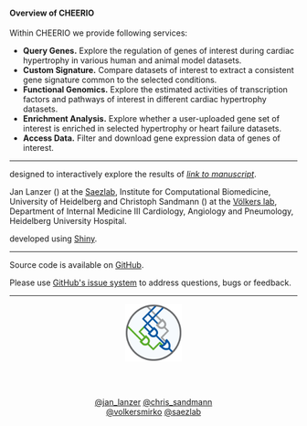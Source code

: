 <link href="https://use.fontawesome.com/releases/v5.6.3/css/all.css" rel="stylesheet">

#### Overview of CHEERIO

Within CHEERIO we provide following services: 
- **Query Genes.** Explore the regulation of genes of interest during cardiac hypertrophy in various human and animal model datasets.
- **Custom Signature.** Compare datasets of interest to extract a consistent gene signature common to the selected conditions.
- **Functional Genomics.** Explore the estimated activities of transcription factors and pathways of interest in different cardiac hypertrophy datasets.
- **Enrichment Analysis.** Explore whether a user-uploaded gene set of interest is enriched in selected hypertrophy or heart failure datasets.
- **Access Data.** Filter and download gene expression data of genes of interest. 

---

<i class="far fa-comment"></i> designed to interactively explore the results of <a href="" target="_blank">*link to manuscript*</a>.

<i class="far fa-list-alt"></i> Jan Lanzer (<a href="mailto:jan.lanzer@bioquant.uni-heidelberg.de" target="_blank"><i class="glyphicon glyphicon-envelope"></i></a>) at the <a href="http://saezlab.org" target="_blank">Saezlab</a>, Institute for Computational Biomedicine, University of Heidelberg and Christoph Sandmann  (<a href="mailto:Christoph.Sandmann@med.uni-heidelberg.de" target="_blank"><i class="glyphicon glyphicon-envelope"></i></a>) at the <a href="https://www.klinikum.uni-heidelberg.de/zentrum-fuer-innere-medizin-medizin-klinik/innere-medizin-iii-kardiologie-angiologie-und-pneumologie/forschung/forschung/grundlagenforschung/molecular-biology-of-cell-growth/summary" target="_blank">Völkers lab</a>, Department of Internal Medicine III Cardiology, Angiology and Pneumology, Heidelberg University Hospital.

<i class="fas fa-laptop-code"></i> developed using <a href="https://shiny.rstudio.com" target="_blank">Shiny</a>.

---

<i class="fab fa-github"></i> Source code is available on <a href="https://github.com/saezlab/cheerio" target="_blank">GitHub</a>.

<i class="fas fa-question"></i> Please use <a href="https://github.com/saezlab/cheerio/issues" target="_blank">GitHub's issue system</a> to address questions, bugs or feedback. 

---

<center>
<a href="http://saezlab.org" target="_blank"><img src="../www/logo_saezlab.png" width="20%", align="center"></a>

<br><br>

<i class="fab fa-twitter"></i> <a href="https://twitter.com/jan_lanzer" target="_blank">@jan_lanzer</a>
<i class="fab fa-twitter"></i> <a href="https://twitter.com/chris_sandmann" target="_blank">@chris_sandmann</a>
<br>
<i class="fab fa-twitter"></i> <a href="https://twitter.com/volkersmirko" target="_blank">@volkersmirko</a>
<i class="fab fa-twitter"></i> <a href="https://twitter.com/saezlab" target="_blank">@saezlab</a>

</center> 


